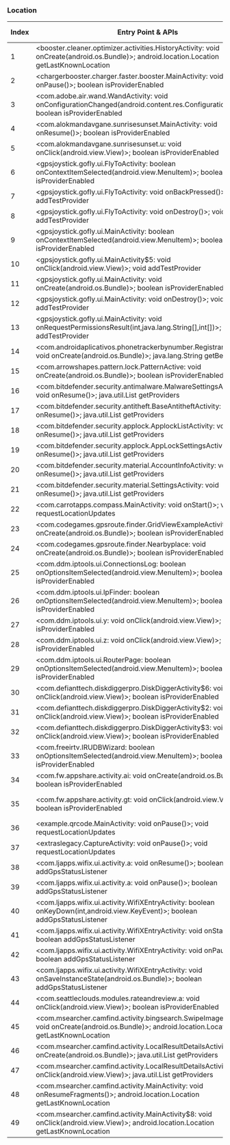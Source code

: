 ### Location
| Index | Entry Point & APIs | Screen shot | Resource id | Label |
| ------------- | ------------- | ------------- |-------------|-------------|
| 1 | <booster.cleaner.optimizer.activities.HistoryActivity: void onCreate(android.os.Bundle)>; android.location.Location getLastKnownLocation | ![](D:\COSMOS\output\py\Play_win8\Tools\booster.cleaner.optimizer\booster.cleaner.optimizer.activities.HistoryActivity.png) |  | F |
| 2 | <chargerbooster.charger.faster.booster.MainActivity: void onPause()>; boolean isProviderEnabled | ![](D:\COSMOS\output\py\Play_win8\Tools\chargerbooster.charger.faster.booster\chargerbooster.charger.faster.booster.MainActivity.png) |  | F |
| 3 | <com.adobe.air.wand.WandActivity: void onConfigurationChanged(android.content.res.Configuration)>; boolean isProviderEnabled | ![](D:\COSMOS\output\py\Play_win8\Tools\com.adobe.air\com.adobe.air.wand.WandActivity.png) |  | F |
| 4 | <com.alokmandavgane.sunrisesunset.MainActivity: void onResume()>; boolean isProviderEnabled | ![](D:\COSMOS\output\py\Play_win8\Tools\com.alokmandavgane.sunrisesunset\com.alokmandavgane.sunrisesunset.MainActivity.png) |  | T |
| 5 | <com.alokmandavgane.sunrisesunset.u: void onClick(android.view.View)>; boolean isProviderEnabled | ![](D:\COSMOS\output\py\Play_win8\Tools\com.alokmandavgane.sunrisesunset\com.alokmandavgane.sunrisesunset.MainActivity.png) |  | T |
| 6 | <gpsjoystick.gofly.ui.FlyToActivity: boolean onContextItemSelected(android.view.MenuItem)>; boolean isProviderEnabled | ![](D:\COSMOS\output\py\Play_win8\Tools\com.androdiki.flygpsplus\gpsjoystick.gofly.ui.FlyToActivity.png) |  | T |
| 7 | <gpsjoystick.gofly.ui.FlyToActivity: void onBackPressed()>; void addTestProvider | ![](D:\COSMOS\output\py\Play_win8\Tools\com.androdiki.flygpsplus\gpsjoystick.gofly.ui.FlyToActivity.png) |  | T |
| 8 | <gpsjoystick.gofly.ui.FlyToActivity: void onDestroy()>; void addTestProvider | ![](D:\COSMOS\output\py\Play_win8\Tools\com.androdiki.flygpsplus\gpsjoystick.gofly.ui.FlyToActivity.png) |  | T |
| 9 | <gpsjoystick.gofly.ui.MainActivity: boolean onContextItemSelected(android.view.MenuItem)>; boolean isProviderEnabled | ![](D:\COSMOS\output\py\Play_win8\Tools\com.androdiki.flygpsplus\gpsjoystick.gofly.ui.MainActivity.png) |  | |
| 10 | <gpsjoystick.gofly.ui.MainActivity$5: void onClick(android.view.View)>; void addTestProvider | ![](D:\COSMOS\output\py\Play_win8\Tools\com.androdiki.flygpsplus\gpsjoystick.gofly.ui.MainActivity.png) |  | |
| 11 | <gpsjoystick.gofly.ui.MainActivity: void onCreate(android.os.Bundle)>; boolean isProviderEnabled | ![](D:\COSMOS\output\py\Play_win8\Tools\com.androdiki.flygpsplus\gpsjoystick.gofly.ui.MainActivity.png) |  | |
| 12 | <gpsjoystick.gofly.ui.MainActivity: void onDestroy()>; void addTestProvider | ![](D:\COSMOS\output\py\Play_win8\Tools\com.androdiki.flygpsplus\gpsjoystick.gofly.ui.MainActivity.png) |  | |
| 13 | <gpsjoystick.gofly.ui.MainActivity: void onRequestPermissionsResult(int,java.lang.String[],int[])>; void addTestProvider | ![](D:\COSMOS\output\py\Play_win8\Tools\com.androdiki.flygpsplus\gpsjoystick.gofly.ui.MainActivity.png) |  | |
| 14 | <com.androidaplicativos.phonetrackerbynumber.RegistrandoActivity: void onCreate(android.os.Bundle)>; java.lang.String getBestProvider | ![](D:\COSMOS\output\py\Play_win8\Tools\com.androidaplicativos.phonetrackerbynumber\com.androidaplicativos.phonetrackerbynumber.RegistrandoActivity.png) |  | |
| 15 | <com.arrowshapes.pattern.lock.PatternActive: void onCreate(android.os.Bundle)>; boolean isProviderEnabled | ![](D:\COSMOS\output\py\Play_win8\Tools\com.arrowshapes.skull.pattern.lockscreen.free\com.arrowshapes.pattern.lock.PatternActive.png) |  | F |
| 16 | <com.bitdefender.security.antimalware.MalwareSettingsActivity: void onResume()>; java.util.List getProviders | ![](D:\COSMOS\output\py\Play_win8\Tools\com.bitdefender.security\com.bitdefender.security.antimalware.MalwareSettingsActivity.png) |  | F |
| 17 | <com.bitdefender.security.antitheft.BaseAntitheftActivity: void onResume()>; java.util.List getProviders | ![](D:\COSMOS\output\py\Play_win8\Tools\com.bitdefender.security\com.bitdefender.security.antitheft.BaseAntitheftActivity.png) |  |F  |
| 18 | <com.bitdefender.security.applock.ApplockListActivity: void onResume()>; java.util.List getProviders | ![](D:\COSMOS\output\py\Play_win8\Tools\com.bitdefender.security\com.bitdefender.security.applock.ApplockListActivity.png) |  | F |
| 19 | <com.bitdefender.security.applock.AppLockSettingsActivity: void onResume()>; java.util.List getProviders | ![](D:\COSMOS\output\py\Play_win8\Tools\com.bitdefender.security\com.bitdefender.security.applock.AppLockSettingsActivity.png) |  | F |
| 20 | <com.bitdefender.security.material.AccountInfoActivity: void onResume()>; java.util.List getProviders | ![](D:\COSMOS\output\py\Play_win8\Tools\com.bitdefender.security\com.bitdefender.security.material.AccountInfoActivity.png) |  | F |
| 21 | <com.bitdefender.security.material.SettingsActivity: void onResume()>; java.util.List getProviders | ![](D:\COSMOS\output\py\Play_win8\Tools\com.bitdefender.security\com.bitdefender.security.material.SettingsActivity.png) |  | F |
| 22 | <com.carrotapps.compass.MainActivity: void onStart()>; void requestLocationUpdates | ![](D:\COSMOS\output\py\Play_win8\Tools\com.carrotapps.compass\com.carrotapps.compass.MainActivity.png) |  | T |
| 23 | <com.codegames.gpsroute.finder.GridViewExampleActivity: void onCreate(android.os.Bundle)>; boolean isProviderEnabled | ![](D:\COSMOS\output\py\Play_win8\Tools\com.codegames.gpsroute.finder\com.codegames.gpsroute.finder.GridViewExampleActivity.png) |  | T |
| 24 | <com.codegames.gpsroute.finder.Nearbyplace: void onCreate(android.os.Bundle)>; boolean isProviderEnabled | ![](D:\COSMOS\output\py\Play_win8\Tools\com.codegames.gpsroute.finder\com.codegames.gpsroute.finder.Nearbyplace.png) |  | T |
| 25 | <com.ddm.iptools.ui.ConnectionsLog: boolean onOptionsItemSelected(android.view.MenuItem)>; boolean isProviderEnabled | ![](D:\COSMOS\output\py\Play_win8\Tools\com.ddm.iptools\com.ddm.iptools.ui.ConnectionsLog.png) |  | F |
| 26 | <com.ddm.iptools.ui.IpFinder: boolean onOptionsItemSelected(android.view.MenuItem)>; boolean isProviderEnabled | ![](D:\COSMOS\output\py\Play_win8\Tools\com.ddm.iptools\com.ddm.iptools.ui.IpFinder.png) |  | T |
| 27 | <com.ddm.iptools.ui.y: void onClick(android.view.View)>; boolean isProviderEnabled | ![](D:\COSMOS\output\py\Play_win8\Tools\com.ddm.iptools\com.ddm.iptools.ui.MainActivity.png) |  | T |
| 28 | <com.ddm.iptools.ui.z: void onClick(android.view.View)>; boolean isProviderEnabled | ![](D:\COSMOS\output\py\Play_win8\Tools\com.ddm.iptools\com.ddm.iptools.ui.MainActivity.png) |  | T |
| 29 | <com.ddm.iptools.ui.RouterPage: boolean onOptionsItemSelected(android.view.MenuItem)>; boolean isProviderEnabled | ![](D:\COSMOS\output\py\Play_win8\Tools\com.ddm.iptools\com.ddm.iptools.ui.RouterPage.png) |  | T |
| 30 | <com.defianttech.diskdiggerpro.DiskDiggerActivity$6: void onClick(android.view.View)>; boolean isProviderEnabled | ![](D:\COSMOS\output\py\Play_win8\Tools\com.defianttech.diskdigger\com.defianttech.diskdiggerpro.DiskDiggerActivity.png) |  | F |
| 31 | <com.defianttech.diskdiggerpro.DiskDiggerActivity$2: void onClick(android.view.View)>; boolean isProviderEnabled | ![](D:\COSMOS\output\py\Play_win8\Tools\com.defianttech.diskdigger\com.defianttech.diskdiggerpro.DiskDiggerActivity.png) |  | F |
| 32 | <com.defianttech.diskdiggerpro.DiskDiggerActivity$3: void onClick(android.view.View)>; boolean isProviderEnabled | ![](D:\COSMOS\output\py\Play_win8\Tools\com.defianttech.diskdigger\com.defianttech.diskdiggerpro.DiskDiggerActivity.png) |  | F |
| 33 | <com.freeirtv.IRUDBWizard: boolean onOptionsItemSelected(android.view.MenuItem)>; boolean isProviderEnabled | ![](D:\COSMOS\output\py\Play_win8\Tools\com.freeirtv\com.freeirtv.IRUDBWizard.png) |  | F |
| 34 | <com.fw.appshare.activity.ai: void onCreate(android.os.Bundle)>; boolean isProviderEnabled | ![](D:\COSMOS\output\py\Play_win8\Tools\com.fw.appshare\com.fw.appshare.activity.ai.png) |  | F |
| 35 | <com.fw.appshare.activity.gt: void onClick(android.view.View)>; boolean isProviderEnabled | ![](D:\COSMOS\output\py\Play_win8\Tools\com.fw.appshare\com.fw.appshare.activity.ShareCloudSettingActivity.png) | {'2131559180': <sensitive_component.SensitiveComponent.SensitiveView object at 0x0000012523EE75F8>} | |
| 36 | <example.qrcode.MainActivity: void onPause()>; void requestLocationUpdates | ![](D:\COSMOS\output\py\Play_win8\Tools\com.gamma.scan\example.qrcode.MainActivity.png) |  | F |
| 37 | <extraslegacy.CaptureActivity: void onPause()>; void requestLocationUpdates | ![](D:\COSMOS\output\py\Play_win8\Tools\com.gamma.scan\extraslegacy.CaptureActivity.png) |  | F |
| 38 | <com.ljapps.wifix.ui.activity.a: void onResume()>; boolean addGpsStatusListener | ![](D:\COSMOS\output\py\Play_win8\Tools\com.ljapps.wifix.masterkey\com.ljapps.wifix.ui.activity.a.png) |  | F |
| 39 | <com.ljapps.wifix.ui.activity.a: void onPause()>; boolean addGpsStatusListener | ![](D:\COSMOS\output\py\Play_win8\Tools\com.ljapps.wifix.masterkey\com.ljapps.wifix.ui.activity.a.png) |  | F |
| 40 | <com.ljapps.wifix.ui.activity.WifiXEntryActivity: boolean onKeyDown(int,android.view.KeyEvent)>; boolean addGpsStatusListener | ![](D:\COSMOS\output\py\Play_win8\Tools\com.ljapps.wifix.masterkey\com.ljapps.wifix.ui.activity.WifiXEntryActivity.png) |  | T |
| 41 | <com.ljapps.wifix.ui.activity.WifiXEntryActivity: void onStart()>; boolean addGpsStatusListener | ![](D:\COSMOS\output\py\Play_win8\Tools\com.ljapps.wifix.masterkey\com.ljapps.wifix.ui.activity.WifiXEntryActivity.png) |  | T |
| 42 | <com.ljapps.wifix.ui.activity.WifiXEntryActivity: void onPause()>; boolean addGpsStatusListener | ![](D:\COSMOS\output\py\Play_win8\Tools\com.ljapps.wifix.masterkey\com.ljapps.wifix.ui.activity.WifiXEntryActivity.png) |  | T |
| 43 | <com.ljapps.wifix.ui.activity.WifiXEntryActivity: void onSaveInstanceState(android.os.Bundle)>; boolean addGpsStatusListener | ![](D:\COSMOS\output\py\Play_win8\Tools\com.ljapps.wifix.masterkey\com.ljapps.wifix.ui.activity.WifiXEntryActivity.png) |  | T |
| 44 | <com.seattleclouds.modules.rateandreview.a: void onClick(android.view.View)>; boolean isProviderEnabled | ![](D:\COSMOS\output\py\Play_win8\Tools\com.madieo.imovie\com.seattleclouds.modules.rateandreview.NewRateAndCommentActivity.png) |  | D |
| 45 | <com.msearcher.camfind.activity.bingsearch.SwipeImageActivity: void onCreate(android.os.Bundle)>; android.location.Location getLastKnownLocation | ![](D:\COSMOS\output\py\Play_win8\Tools\com.msearcher.camfind\com.msearcher.camfind.activity.bingsearch.SwipeImageActivity.png) |  | F |
| 46 | <com.msearcher.camfind.activity.LocalResultDetailsActivity: void onCreate(android.os.Bundle)>; java.util.List getProviders | ![](D:\COSMOS\output\py\Play_win8\Tools\com.msearcher.camfind\com.msearcher.camfind.activity.LocalResultDetailsActivity.png) |  | T |
| 47 | <com.msearcher.camfind.activity.LocalResultDetailsActivity$2: void onClick(android.view.View)>; java.util.List getProviders | ![](D:\COSMOS\output\py\Play_win8\Tools\com.msearcher.camfind\com.msearcher.camfind.activity.LocalResultDetailsActivity.png) |  | T |
| 48 | <com.msearcher.camfind.activity.MainActivity: void onResumeFragments()>; android.location.Location getLastKnownLocation | ![](D:\COSMOS\output\py\Play_win8\Tools\com.msearcher.camfind\com.msearcher.camfind.activity.MainActivity.png) |  | F |
| 49 | <com.msearcher.camfind.activity.MainActivity$8: void onClick(android.view.View)>; android.location.Location getLastKnownLocation | ![](D:\COSMOS\output\py\Play_win8\Tools\com.msearcher.camfind\com.msearcher.camfind.activity.MainActivity.png) |  | F |
